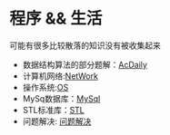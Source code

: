 # 程序 && 生活

可能有很多比较散落的知识没有被收集起来

- 数据结构算法的部分题解：[AcDaily](./AcDaily/Acdialy.md)
- 计算机网络:[NetWork](./ComputerNet/NetWork.md)
- 操作系统:[OS](./OS/OS.md)
- MySq数据库：[MySql](./sql/sql.md)
- STL标准库：[STL](./STL/)
- 问题解决: [问题解决](./solve/solve.md)